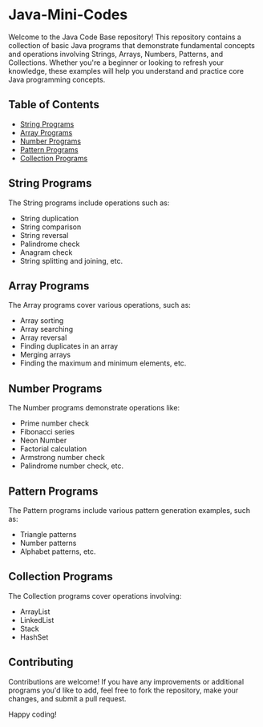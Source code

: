 # Java-Mini-Codes
Welcome to the Java Code Base repository! This repository contains a collection of basic Java programs that demonstrate fundamental concepts and operations involving Strings, Arrays, Numbers, Patterns, and Collections. Whether you're a beginner or looking to refresh your knowledge, these examples will help you understand and practice core Java programming concepts.

## Table of Contents

- [String Programs](#string-programs)
- [Array Programs](#array-programs)
- [Number Programs](#number-programs)
- [Pattern Programs](#pattern-programs)
- [Collection Programs](#collection-programs)

## String Programs

The String programs include operations such as:

- String duplication
- String comparison
- String reversal
- Palindrome check
- Anagram check
- String splitting and joining, etc.

## Array Programs

The Array programs cover various operations, such as:

- Array sorting
- Array searching
- Array reversal
- Finding duplicates in an array
- Merging arrays
- Finding the maximum and minimum elements, etc.

## Number Programs

The Number programs demonstrate operations like:

- Prime number check
- Fibonacci series
- Neon Number
- Factorial calculation
- Armstrong number check
- Palindrome number check, etc.

## Pattern Programs

The Pattern programs include various pattern generation examples, such as:

- Triangle patterns
- Number patterns
- Alphabet patterns, etc.

## Collection Programs

The Collection programs cover operations involving:

- ArrayList
- LinkedList
- Stack
- HashSet


## Contributing

Contributions are welcome! If you have any improvements or additional programs you'd like to add, feel free to fork the repository, make your changes, and submit a pull request.



Happy coding!

